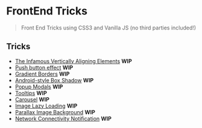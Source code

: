 # FrontEnd Tricks
> Front End Tricks using CSS3 and Vanilla JS (no third parties included!)

## Tricks

- [The Infamous Vertically Aligning Elements]() **WIP**
- [Push button effect]() **WIP**
- [Gradient Borders]() **WIP**
- [Android-style Box Shadow]() **WIP**
- [Popup Modals]() **WIP**
- [Tooltips]() **WIP**
- [Carousel]() **WIP**
- [Image Lazy Loading]() **WIP**
- [Parallax Image Background]() **WIP**
- [Network Connectivity Notification]() **WIP**